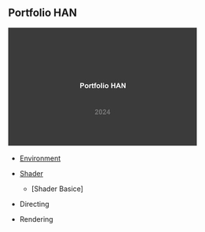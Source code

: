 ## Portfolio HAN
![image](./images/PortfolioHAN_2024_000_resize.jpg)

- [Environment](https://github.com/initst/PortfolioHAN_2024/blob/main/Environment.md)

- [Shader](https://github.com/initst/PortfolioHAN_2024/blob/main/Shader.md)
  - [Shader Basice]

- Directing

- Rendering
